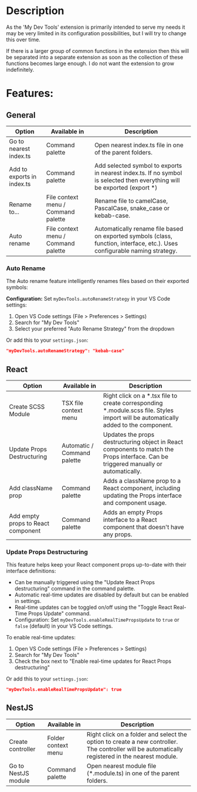 # Description

As the 'My Dev Tools' extension is primarily intended to serve my needs it may be very limited in its configuration possibilities, but I will try to change this over time.

If there is a larger group of common functions in the extension then this will be separated into a separate extension as soon as the collection of these functions becomes large enough. I do not want the extension to grow indefinitely.

# Features:

## General

| Option                     | Available in                        | Description                                                                                                                |
| -------------------------- | ----------------------------------- | -------------------------------------------------------------------------------------------------------------------------- |
| Go to nearest index.ts     | Command palette                     | Open nearest index.ts file in one of the parent folders.                                                                   |
| Add to exports in index.ts | Command palette                     | Add selected symbol to exports in nearest index.ts. If no symbol is selected then everything will be exported (export \*)  |
| Rename to...               | File context menu / Command palette | Rename file to camelCase, PascalCase, snake_case or kebab-case.                                                            |
| Auto rename                | File context menu / Command palette | Automatically rename file based on exported symbols (class, function, interface, etc.). Uses configurable naming strategy. |

### Auto Rename

The Auto rename feature intelligently renames files based on their exported symbols:

**Configuration:**
Set `myDevTools.autoRenameStrategy` in your VS Code settings:

1. Open VS Code settings (File > Preferences > Settings)
2. Search for "My Dev Tools"
3. Select your preferred "Auto Rename Strategy" from the dropdown

Or add this to your `settings.json`:

```json
"myDevTools.autoRenameStrategy": "kebab-case"
```

## React

| Option                             | Available in                | Description                                                                                                                           |
| ---------------------------------- | --------------------------- | ------------------------------------------------------------------------------------------------------------------------------------- |
| Create SCSS Module                 | TSX file context menu       | Right click on a \*.tsx file to create corresponding \*.module.scss file. Styles import will be automatically added to the component. |
| Update Props Destructuring         | Automatic / Command palette | Updates the props destructuring object in React components to match the Props interface. Can be triggered manually or automatically.  |
| Add className prop                 | Command palette             | Adds a className prop to a React component, including updating the Props interface and component usage.                               |
| Add empty props to React component | Command palette             | Adds an empty Props interface to a React component that doesn't have any props.                                                       |

### Update Props Destructuring

This feature helps keep your React component props up-to-date with their interface definitions:

-   Can be manually triggered using the "Update React Props destructuring" command in the command palette.
-   Automatic real-time updates are disabled by default but can be enabled in settings.
-   Real-time updates can be toggled on/off using the "Toggle React Real-Time Props Update" command.
-   Configuration: Set `myDevTools.enableRealTimePropsUpdate` to `true` or `false` (default) in your VS Code settings.

To enable real-time updates:

1. Open VS Code settings (File > Preferences > Settings)
2. Search for "My Dev Tools"
3. Check the box next to "Enable real-time updates for React Props destructuring"

Or add this to your `settings.json`:

```json
"myDevTools.enableRealTimePropsUpdate": true
```

## NestJS

| Option              | Available in        | Description                                                                                                                                      |
| ------------------- | ------------------- | ------------------------------------------------------------------------------------------------------------------------------------------------ |
| Create controller   | Folder context menu | Right click on a folder and select the option to create a new controller. The controller will be automatically registered in the nearest module. |
| Go to NestJS module | Command palette     | Open nearest module file (\*.module.ts) in one of the parent folders.                                                                            |
